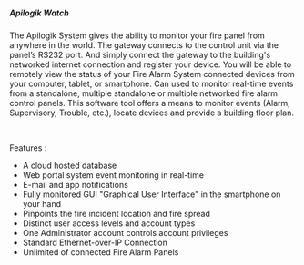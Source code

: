 <h5 class='pb-2'>Apilogik Watch</h5>

The Apilogik System gives the ability to monitor your fire panel from anywhere in the world. The gateway connects to the control unit via the panel’s RS232 port. And simply connect the gateway to the building's networked internet connection and register your device. You will be able to remotely view the status of your Fire Alarm System connected devices from your computer, tablet, or smartphone. Can used to monitor real-time events from a standalone, multiple standalone or multiple networked fire alarm control panels. This software tool offers a means to monitor events (Alarm, Supervisory, Trouble, etc.), locate devices and provide a building floor plan.

<br>

Features :
<ul class='pt-2 pl-6 leading-relaxed list-disc'>
  <li class='pl-1'>A cloud hosted database</li>
  <li class='pl-1'>Web portal system event monitoring in real-time</li>
  <li class='pl-1'>E-mail and app notifications</li>
  <li class='pl-1'>Fully monitored GUI "Graphical User Interface" in the smartphone on your hand</li>
  <li class='pl-1'>Pinpoints the fire incident location and fire spread</li>
  <li class='pl-1'>Distinct user access levels and account types</li>
  <li class='pl-1'>One Administrator account controls account privileges</li>
  <li class='pl-1'>Standard Ethernet-over-IP Connection</li>
  <li class='pl-1'>Unlimited of connected Fire Alarm Panels</li>
</ul>
